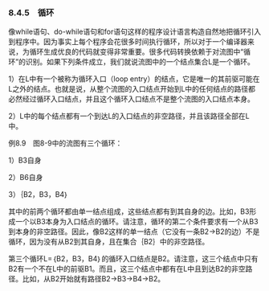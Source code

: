 ### 8.4.5　循环

像while语句、do-while语句和for语句这样的程序设计语言构造自然地把循环引入到程序中。因为事实上每个程序会花很多时间执行循环，所以对于一个编译器来说，为循环生成优良的代码就变得非常重要。很多代码转换依赖于对流图中“循环”的识别。如果下列条件成立，我们就说流图中的一个结点集合L是一个循环。

1）在L中有一个被称为循环入口（loop entry）的结点，它是唯一的其前驱可能在L之外的结点。也就是说，从整个流图的入口结点开始到L中的任何结点的路径都必然经过循环入口结点，并且这个循环入口结点不是整个流图的入口结点本身。

2）L中的每个结点都有一个到达L的入口结点的非空路径，并且该路径全部在L中。

例8.9　图8-9中的流图有三个循环：

1）B3自身

2）B6自身

3）｛B2，B3，B4｝

其中的前两个循环都由单一结点组成，这些结点都有到其自身的边。比如，B3形成一个以B3本身为入口结点的循环。请注意，循环的第二个条件要求有一个从B3到本身的非空路径。因此，像B2这样的单一结点（它没有一条B2→B2的边）不是循环，因为没有从B2到其自身，且在集合｛B2｝中的非空路径。

第三个循环L=｛B2，B3，B4｝的循环入口结点是B2。请注意，这三个结点中只有B2有一个不在L中的前驱B1。而且，这三个结点中都有在L中且到达B2的非空路径。比如，从B2开始就有路径B2→B3→B4→B2。